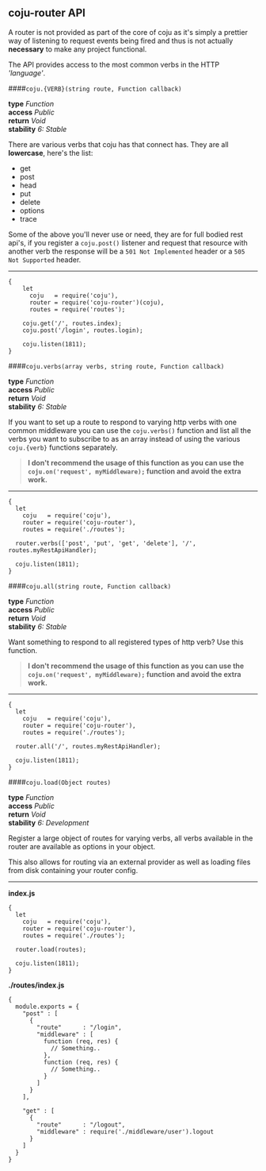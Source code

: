 ## coju-router API

A router is not provided as part of the core of coju as it's simply a prettier way of listening to request events being fired and thus is not actually **necessary** to make any project functional.

The API provides access to the most common verbs in the HTTP _'language'_.

####`coju.{VERB}(string route, Function callback)`

**type** *Function*  
**access** *Public*  
**return** *Void*  
**stability** *6: Stable*

There are various verbs that coju has that connect has. They are all **lowercase**, here's the list:

* get
* post
* head
* put
* delete
* options
* trace

Some of the above you'll never use or need, they are for full bodied rest api's, if you register a `coju.post()` listener and request that resource with another verb the response will be a `501 Not Implemented` header or a `505 Not Supported` header.

---

	{
    	let
    	  coju   = require('coju'),
	      router = require('coju-router')(coju),
    	  routes = require('routes');
    		
    	coju.get('/', routes.index);
    	coju.post('/login', routes.login);
    	
	    coju.listen(1811);
    }

####`coju.verbs(array verbs, string route, Function callback)`

**type** *Function*  
**access** *Public*  
**return** *Void*  
**stability** *6: Stable*

If you want to set up a route to respond to varying http verbs with one common middleware you can use the `coju.verbs()` function and list all the verbs you want to subscribe to as an array instead of using the various `coju.{verb}` functions separately.

> **I don't recommend the usage of this function as you can use the `coju.on('request', myMiddleware);` function and avoid the extra work.**

---

	{
      let
        coju   = require('coju'),
	    router = require('coju-router'),
    	routes = require('./routes');
    		
      router.verbs(['post', 'put', 'get', 'delete'], '/', routes.myRestApiHandler);
    	
	  coju.listen(1811);
    }

####`coju.all(string route, Function callback)`

**type** *Function*  
**access** *Public*  
**return** *Void*  
**stability** *6: Stable*

Want something to respond to all registered types of http verb? Use this function.

> **I don't recommend the usage of this function as you can use the `coju.on('request', myMiddleware);` function and avoid the extra work.**

---

	{
      let
    	coju   = require('coju'),
	    router = require('coju-router'),
    	routes = require('./routes');
    		
      router.all('/', routes.myRestApiHandler);
    	
	  coju.listen(1811);
    }

####`coju.load(Object routes)`

**type** *Function*  
**access** *Public*  
**return** *Void*  
**stability** *6: Development*

Register a large object of routes for varying verbs, all verbs available in the router are available as options in your object.

This also allows for routing via an external provider as well as loading files from disk containing your router config.

---
**index.js**

	{
      let
    	coju   = require('coju'),
	    router = require('coju-router'),
    	routes = require('./routes');
    		
      router.load(routes);
    	
	  coju.listen(1811);
    }
    
**./routes/index.js**

	{
      module.exports = {
        "post" : [
          {
            "route"      : "/login",
            "middleware" : [
              function (req, res) {
                // Something..
              },
              function (req, res) {
                // Something..
              }
            ]
          }
        ],
    
        "get" : [
          {
            "route"      : "/logout",
            "middleware" : require('./middleware/user').logout
          }
        ]
      }
    }